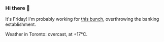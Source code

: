 ### Hi there :wave:

It's Friday! I'm probably working for [this bunch](https://github.com/kohofinancial), overthrowing the banking establishment.

Weather in Toronto: overcast, at +17°C.
